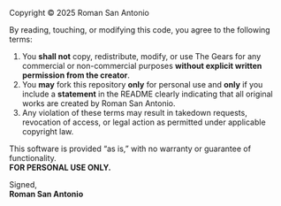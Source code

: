 Copyright © 2025 Roman San Antonio

By reading, touching, or modifying this code, you agree to the following terms:

1. You **shall not** copy, redistribute, modify, or use The Gears for any commercial or non-commercial purposes **without explicit written permission from the creator**.
2. You **may** fork this repository **only** for personal use and **only** if you include a **statement** in the README clearly indicating that all original works are created by Roman San Antonio.
3. Any violation of these terms may result in takedown requests, revocation of access, or legal action as permitted under applicable copyright law.

This software is provided “as is,” with no warranty or guarantee of functionality.  
**FOR PERSONAL USE ONLY.**

Signed,  
**Roman San Antonio**
